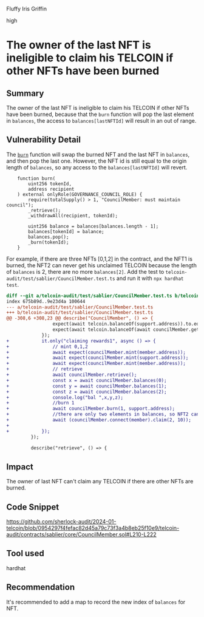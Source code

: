 Fluffy Iris Griffin

high

# The owner of the last NFT is ineligible to claim his TELCOIN if other NFTs have been burned

## Summary

The owner of the last NFT is ineligible to claim his TELCOIN if other NFTs have been burned, because that the `burn` function will pop the last element in `balances`, the access to `balances[lastNFTId]` will result in an out of range.

## Vulnerability Detail

The [`burn`](https://github.com/sherlock-audit/2024-01-telcoin/blob/0954297f4fefac82d45a79c73f3a4b8eb25f10e9/telcoin-audit/contracts/sablier/core/CouncilMember.sol#L210-L222) function will swap the burned NFT and the last NFT in `balances`, and then pop the last one. However, the NFT id is still equal to the origin length of `balances`, so any access to the `balances[lastNFTId]` will revert.

```solidity
    function burn(
        uint256 tokenId,
        address recipient
    ) external onlyRole(GOVERNANCE_COUNCIL_ROLE) {
        require(totalSupply() > 1, "CouncilMember: must maintain council");
        _retrieve();
        _withdrawAll(recipient, tokenId);

        uint256 balance = balances[balances.length - 1];
        balances[tokenId] = balance;
        balances.pop();
        _burn(tokenId);
    }
```

For example, if there are three NFTs [0,1,2] in the contract, and the NFT1 is burned, the NFT2 can never get his unclaimed TELCOIN because the length of `balances` is 2, there are no more `balances[2]`.
Add the test to `telcoin-audit/test/sablier/CouncilMember.test.ts` and run it with `npx hardhat test`.
```diff
diff --git a/telcoin-audit/test/sablier/CouncilMember.test.ts b/telcoin-audit/test/sablier/CouncilMember.test.ts
index 675b89d..9e23d4a 100644
--- a/telcoin-audit/test/sablier/CouncilMember.test.ts
+++ b/telcoin-audit/test/sablier/CouncilMember.test.ts
@@ -308,6 +308,23 @@ describe("CouncilMember", () => {
                 expect(await telcoin.balanceOf(support.address)).to.equal(0);
                 expect(await telcoin.balanceOf(await councilMember.getAddress())).to.equal(200);
             });
+            it.only("claiming rewards1", async () => {
+                // mint 0,1,2
+                await expect(councilMember.mint(member.address));
+                await expect(councilMember.mint(support.address));
+                await expect(councilMember.mint(member.address));
+                // retrieve
+                await councilMember.retrieve();
+                const x = await councilMember.balances(0);
+                const y = await councilMember.balances(1);
+                const z = await councilMember.balances(2);
+                console.log("bal ",x,y,z);
+                //burn 1
+                await councilMember.burn(1, support.address);
+                //there are only two elements in balances, so NFT2 can never get his rewards because there are no balances[2]
+                await (councilMember.connect(member).claim(2, 10));
+
+            });
         });

         describe("retrieve", () => {
```


## Impact

The owner of last NFT can't claim any TELCOIN if there are other NFTs are burned.

## Code Snippet

https://github.com/sherlock-audit/2024-01-telcoin/blob/0954297f4fefac82d45a79c73f3a4b8eb25f10e9/telcoin-audit/contracts/sablier/core/CouncilMember.sol#L210-L222

## Tool used

hardhat 

## Recommendation

It's recommended to add a map to record the new index of `balances` for NFT.

